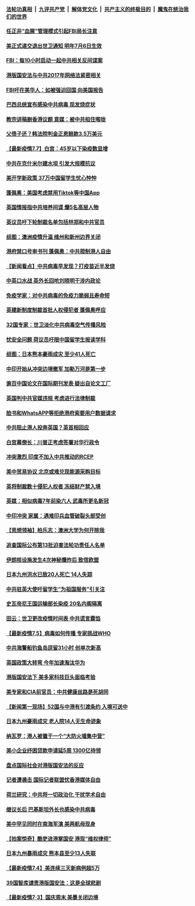 

####  [法轮功真相](../../../../basic/blob/master/README.md?t=07080802) &nbsp;|&nbsp; [九评共产党](../../../../9ping.md/blob/master/README.md?t=07080802) &nbsp;|&nbsp; [解体党文化](../../../../jtdwh.md/blob/master/README.md?t=07080802)  &nbsp;|&nbsp; [共产主义的终极目的](../../../../gczydzjmd.md/blob/master/README.md?t=07080802) &nbsp;|&nbsp; [魔鬼在统治我们的世界](../../../../mgztzwmdsj.md/blob/master/README.md?t=07080802) 

#### [任正非“血腥”管理模式引起FBI局长注意](../pages/nsc418/n12239966.md?t=07080802) 

#### [美正式递交退出世卫通知 明年7月6日生效](../pages/nsc418/n12239902.md?t=07080802) 

#### [FBI：每10小时启动一起中共相关反间谍案](../pages/nsc418/n12239799.md?t=07080802) 

#### [港版国安法与中共2017年网络法紧密相关](../pages/nsc418/n12239427.md?t=07080802) 

#### [FBI吁在美华人：如被强迫回国 向美国报告](../pages/nsc418/n12239450.md?t=07080802) 

#### [巴西总统宣布感染中共病毒 现发烧症状](../pages/nsc418/n12239468.md?t=07080802) 

#### [教宗讲稿删香港议题 意媒：被中共掐住喉咙](../pages/nsc418/n12239424.md?t=07080802) 

#### [父债子还？韩法院判金正恩赔款3.5万美元](../pages/nsc418/n12239338.md?t=07080802) 

#### [【最新疫情7.7】白宫：45岁以下染疫数显增](../pages/nsc418/n12237581.md?t=07080802) 

#### [中共在克什米尔建水坝 引发大规模抗议](../pages/nsc418/n12239209.md?t=07080802) 

#### [美开学新政策 37万中国留学生忧心忡忡](../pages/nsc418/n12239233.md?t=07080802) 

#### [蓬佩奥：美国考虑禁用Tiktok等中国App](../pages/nsc418/n12238644.md?t=07080802) 

#### [英国情报指中共培养间谍 爆5名高层人物](../pages/nsc418/n12238557.md?t=07080802) 

#### [英议员吁下轮制裁名单包括林郑和中共官员](../pages/nsc418/n12238655.md?t=07080802) 

#### [组图：澳洲疫情升温 维州和新州边界关闭](../pages/nsc418/n12236420.md?t=07080802) 

#### [港府禁口号审书刊 蓬佩奥：中共箝制港人自由](../pages/nsc418/n12238057.md?t=07080802) 

#### [【新闻看点】中共病毒早发现？打疫苗近半发烧](../pages/nsc418/n12237234.md?t=07080802) 

#### [中英口水战 英外长回呛刘晓明干涉内政论](../pages/nsc418/n12237345.md?t=07080802) 

#### [免疫学家：对中共病毒的免疫力脆弱且寿命短](../pages/nsc418/n12237337.md?t=07080802) 

#### [英建新制度制裁首批人权侵犯者 蓬佩奥呼应](../pages/nsc418/n12237281.md?t=07080802) 

#### [32国专家：世卫淡化中共病毒空气传播风险](../pages/nsc418/n12237248.md?t=07080802) 

#### [忧安全问题 荷议员吁限中国留学生报读学科](../pages/nsc418/n12236937.md?t=07080802) 

#### [组图：日本熊本豪雨成灾 至少41人死亡](../pages/nsc418/n12235775.md?t=07080802) 

#### [中印开始从冲突边境撤军 加勒万河是第一步](../pages/nsc418/n12236708.md?t=07080802) 

#### [逾百中国论文在国际期刊发表 疑出自论文工厂](../pages/nsc418/n12236843.md?t=07080802) 

#### [英国判中共官媒违规 考虑进行法律制裁](../pages/nsc418/n12236722.md?t=07080802) 

#### [脸书和WhatsAPP等拒绝港府索要用户数据请求](../pages/nsc418/n12236669.md?t=07080802) 

#### [中共阻止港人投奔英国？英首相回应](../pages/nsc418/n12236576.md?t=07080802) 

#### [白宫幕僚长：川普正考虑签署对华行政令](../pages/nsc418/n12236557.md?t=07080802) 

#### [冲突激烈 印度不加入中共推动的RCEP](../pages/nsc418/n12236439.md?t=07080802) 

#### [美中贸易协议 北京或难兑现能源采购目标](../pages/nsc418/n12236355.md?t=07080802) 

#### [英将制裁数十侵犯人权者 冻结财产禁入境](../pages/nsc418/n12235718.md?t=07080802) 

#### [英媒：相似病毒7年前染六人 武毒所更名新冠](../pages/nsc418/n12235338.md?t=07080802) 

#### [中印冲突 家属：遇难印兵血管破裂头部受创](../pages/nsc418/n12235064.md?t=07080802) 

#### [【思想领袖】柏乐志：澳洲大学为何开除我](../pages/nsc418/n12174002.md?t=07080802) 

#### [追查国际公布第13批迫害法轮功责任人名单](../pages/nsc418/n12234695.md?t=07080802) 

#### [伊朗核设施发生4次神秘爆炸后 致信欧盟](../pages/nsc418/n12234576.md?t=07080802) 

#### [日本九州洪水已致20人死亡 14人失踪](../pages/nsc418/n12234452.md?t=07080802) 

#### [中共驻英大使吁留学生“为祖国服务”引关注](../pages/nsc418/n12234465.md?t=07080802) 

#### [史瓦帝尼王国运输部长染疫 20名内阁隔离](../pages/nsc418/n12234363.md?t=07080802) 

#### [田云：世卫更改疫情时间表 中共谎言露馅](../pages/nsc418/n12233381.md?t=07080802) 

#### [【最新疫情7.5】病毒如何传播 专家挑战WHO](../pages/nsc418/n12229032.md?t=07080802) 

#### [中共海警船钓鱼岛逗留31小时 创单次新高](../pages/nsc418/n12234085.md?t=07080802) 

#### [英国政策大转弯 今年加速淘汰华为](../pages/nsc418/n12234119.md?t=07080802) 

#### [港版国安法下 美多家科技巨头面临考验](../pages/nsc418/n12233224.md?t=07080802) 

#### [美专家和CIA前官员：中共健康丝路是死胡同](../pages/nsc418/n12217750.md?t=07080802) 

#### [【新闻第一现场】52国与中港有引渡条约 入境可送中](../pages/nsc418/n12233532.md?t=07080802) 

#### [日本九州豪雨成灾 老人院14人无生命迹象](../pages/nsc418/n12233270.md?t=07080802) 

#### [纳瓦罗：港人被置于一个“大防火墙集中营”](../pages/nsc418/n12233112.md?t=07080802) 

#### [美小企业纾困贷款申请延5周 1300亿待领](../pages/nsc418/n12233039.md?t=07080802) 

#### [盘点国际社会对港版国安法的反应](../pages/nsc418/n12232843.md?t=07080802) 

#### [记者遭袭击 国际记者联盟忧香港媒体自由](../pages/nsc418/n12232815.md?t=07080802) 

#### [荷兰研究：中共将一切政治化 干扰学术自由](../pages/nsc418/n12232716.md?t=07080802) 

#### [继议长后 巴基斯坦外长也感染中共病毒](../pages/nsc418/n12232661.md?t=07080802) 

#### [美中罕见同时在南海军演 美两航母现身](../pages/nsc418/n12232618.md?t=07080802) 

#### [【拍案惊奇】酷吏进港掌国安 港现“维权律师”](../pages/nsc418/n12231629.md?t=07080802) 

#### [日本九州暴雨成灾 熊本县至少13人失联](../pages/nsc418/n12232227.md?t=07080802) 

#### [【最新疫情7.4】美连续三天新病例超5万](../pages/nsc418/n12231687.md?t=07080802) 

#### [39国智库谴责港版国安法：这是全球悲剧](../pages/nsc418/n12231267.md?t=07080802) 

#### [【最新疫情7·3】国庆周末 美墨关闭边境](../pages/nsc418/n12229080.md?t=07080802) 

